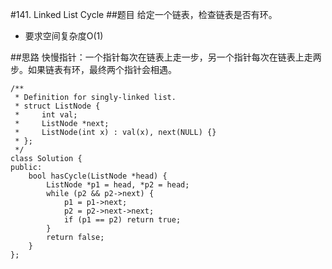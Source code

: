 #141. Linked List Cycle
##题目
给定一个链表，检查链表是否有环。
 - 要求空间复杂度O(1)

##思路
快慢指针：一个指针每次在链表上走一步，另一个指针每次在链表上走两步。如果链表有环，最终两个指针会相遇。

```
/**
 * Definition for singly-linked list.
 * struct ListNode {
 *     int val;
 *     ListNode *next;
 *     ListNode(int x) : val(x), next(NULL) {}
 * };
 */
class Solution {
public:
    bool hasCycle(ListNode *head) {
        ListNode *p1 = head, *p2 = head;
        while (p2 && p2->next) {
            p1 = p1->next;
            p2 = p2->next->next;
            if (p1 == p2) return true;
        }
        return false;
    }
};
```

